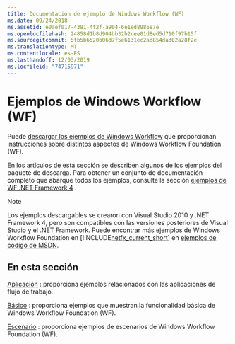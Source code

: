 ```yaml
---
title: Documentación de ejemplo de Windows Workflow (WF)
ms.date: 09/24/2018
ms.assetid: e0aef017-4381-4f2f-a904-6e1ed898687e
ms.openlocfilehash: 24858d1b8d904bb32b2cee01d8ed5d710f97b15f
ms.sourcegitcommit: 5fb5b6520b06d7f5e6131ec2ad854da302a28f2e
ms.translationtype: MT
ms.contentlocale: es-ES
ms.lasthandoff: 12/03/2019
ms.locfileid: "74715971"
---
```

# <a name="windows-workflow-wf-samples"></a>Ejemplos de Windows Workflow (WF)

Puede [descargar los ejemplos de Windows Workflow](https://www.microsoft.com/download/details.aspx?id=21459) que proporcionan instrucciones sobre distintos aspectos de Windows Workflow Foundation (WF).

En los artículos de esta sección se describen algunos de los ejemplos del paquete de descarga. Para obtener un conjunto de documentación completo que abarque todos los ejemplos, consulte la sección [ejemplos de WF .NET Framework 4](https://docs.microsoft.com/previous-versions/dotnet/netframework-4.0/dd483375(v%3dvs.100)) .

> [!NOTE]
> Los ejemplos descargables se crearon con Visual Studio 2010 y .NET Framework 4, pero son compatibles con las versiones posteriores de Visual Studio y el .NET Framework. Puede encontrar más ejemplos de Windows Workflow Foundation en [!INCLUDE[netfx_current_short](../../../../includes/netfx-current-short-md.md)] en [ejemplos de código de MSDN](https://aka.ms/WF45Samples).

## <a name="in-this-section"></a>En esta sección

[Aplicación](application.md) : proporciona ejemplos relacionados con las aplicaciones de flujo de trabajo.

[Básico](basic.md) : proporciona ejemplos que muestran la funcionalidad básica de Windows Workflow Foundation (WF).

[Escenario](scenario.md) : proporciona ejemplos de escenarios de Windows Workflow Foundation (WF).
